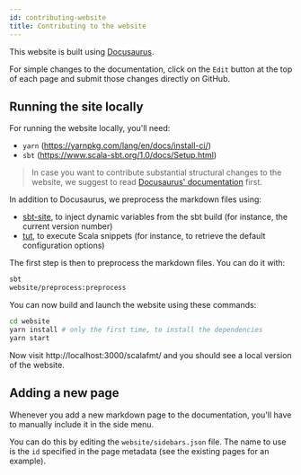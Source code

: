 ```yaml
---
id: contributing-website
title: Contributing to the website
---
```


This website is built using [Docusaurus](https://docusaurus.io/).

For simple changes to the documentation, click on the `Edit` button at the top
of each page and submit those changes directly on GitHub.

## Running the site locally

For running the website locally, you'll need:

* `yarn` (https://yarnpkg.com/lang/en/docs/install-ci/)
* `sbt` (https://www.scala-sbt.org/1.0/docs/Setup.html)

> In case you want to contribute substantial structural changes to the website,
> we suggest to read
> [Docusaurus' documentation](https://docusaurus.io/docs/en/installation.html)
> first.

In addition to Docusaurus, we preprocess the markdown files using:

* [sbt-site](https://www.scala-sbt.org/sbt-site/), to inject dynamic variables
  from the sbt build (for instance, the current version number)
* [tut](http://tpolecat.github.io/tut/), to execute Scala snippets (for
  instance, to retrieve the default configuration options)

The first step is then to preprocess the markdown files. You can do it with:

```sh
sbt
website/preprocess:preprocess
```

You can now build and launch the website using these commands:

```sh
cd website
yarn install # only the first time, to install the dependencies
yarn start
```

Now visit http://localhost:3000/scalafmt/ and you should see a local version of the
website.

## Adding a new page

Whenever you add a new markdown page to the documentation, you'll have to
manually include it in the side menu.

You can do this by editing the `website/sidebars.json` file. The name to use is
the `id` specified in the page metadata (see the existing pages for an example).
